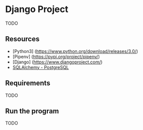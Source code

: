 # Django Project

TODO

## Resources

* [Python3] (https://www.python.org/download/releases/3.0/)
* [Pipenv] (https://pypi.org/project/pipenv/)
* [Django] (https://www.djangoproject.com/)
* [SQLAlchemy - PostgreSQL](http://docs.sqlalchemy.org/en/latest/dialects/postgresql.html)

## Requirements

TODO

## Run the program

TODO